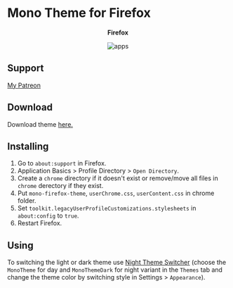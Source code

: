 # Mono Theme for Firefox

<p align="center"><b>Firefox</b></p>
<p align="center">
  <img alt="apps" src="images/firefox.png">
</p>

## Support
[My Patreon](https://www.patreon.com/witalihirsch)

## Download
Download theme [here.](https://github.com/witalihirsch/Mono-firefox-theme/releases)

## Installing
1. Go to `about:support` in Firefox.
2. Application Basics > Profile Directory > `Open Directory`.
3. Create a `chrome` directory if it doesn't exist or remove/move all files in `chrome` derectory if they exist.
4. Put `mono-firefox-theme`, `userChrome.css`, `userContent.css` in chrome folder.
5. Set `toolkit.legacyUserProfileCustomizations.stylesheets` in `about:config` to `true`.
6. Restart Firefox.

## Using
To switching the light or dark theme use [Night Theme Switcher](https://extensions.gnome.org/extension/2236/night-theme-switcher/) (choose the `MonoTheme` for day and `MonoThemeDark` for night variant in the `Themes` tab and change the theme color by switching style in Settings > `Appearance`).
